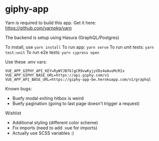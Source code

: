 # giphy-app

Yarn is required to build this app. Get it here: https://github.com/yarnpkg/yarn

The backend is setup using Hasura (GraphQL/Postgres)

To install, use `yarn install`
To run app: `yarn serve`
To run unit tests: `yarn test:unit`
To run e2e tests: `yarn cypress open`

Use these .env vars:

    VUE_APP_GIPHY_API_KEY=RyWYJB7klgCR9vwKyjyVDz4eAvoMcRIx
    VUE_APP_GIPHY_BASE_URL=https://api.giphy.com/v1
    VUE_APP_API_BASE_URL=https://giphy-app-be.herokuapp.com/v1/graphql


Known bugs:
- Buefy modal exiting hitbox is weird
- Buefy pagination (going to last page doesn't trigger a request)


Wishlist 
- Additional styling (different color scheme)
- Fix imports (need to add .vue for imports)
- Actually use SCSS variables :)


